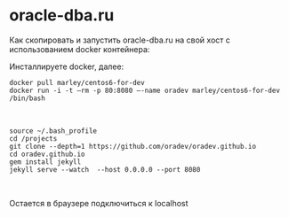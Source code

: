 # oracle-dba.ru


Как скопировать и запустить oracle-dba.ru на свой хост с использованием docker контейнера:

Инсталлируете docker, далее:

    docker pull marley/centos6-for-dev
    docker run -i -t –rm -p 80:8080 –-name oradev marley/centos6-for-dev /bin/bash

<br/>

    source ~/.bash_profile
    cd /projects
    git clone --depth=1 https://github.com/oradev/oradev.github.io
    cd oradev.github.io
    gem install jekyll
    jekyll serve --watch  --host 0.0.0.0 --port 8080


<br/>

Остается в браузере подключиться к localhost
